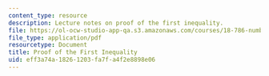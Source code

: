 ```yaml
---
content_type: resource
description: Lecture notes on proof of the first inequality.
file: https://ol-ocw-studio-app-qa.s3.amazonaws.com/courses/18-786-number-theory-ii-class-field-theory-spring-2016/eff3a74a18261203fa7fa4f2e8898e06_MIT18_786S16_lec20.pdf
file_type: application/pdf
resourcetype: Document
title: Proof of the First Inequality
uid: eff3a74a-1826-1203-fa7f-a4f2e8898e06
---
```

